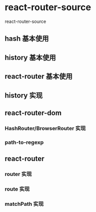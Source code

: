 # react-router-source

react-router-source

## hash 基本使用

## history 基本使用

## react-router 基本使用

## history 实现

## react-router-dom

### HashRouter/BrowserRouter 实现

### path-to-regexp

## react-router

### router 实现

### route 实现

### matchPath 实现
